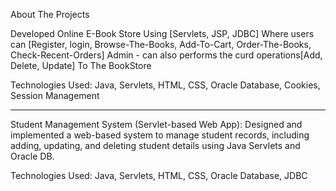 About The Projects

Developed Online E-Book Store Using [Servlets, JSP, JDBC] Where users can 
[Register, login, Browse-The-Books, Add-To-Cart, Order-The-Books, Check-Recent-Orders] 
Admin - can also performs the curd operations[Add, Delete, Update] To The BookStore

Technologies Used: Java, Servlets, HTML, CSS, Oracle Database, Cookies, Session Management

--------------------------------------------------------------------------------------
Student Management System (Servlet-based Web App):
Designed and implemented a web-based system to manage student records, including adding, updating, and deleting student details using Java Servlets and Oracle DB.

Technologies Used: Java, Servlets, HTML, CSS, Oracle Database, JDBC



